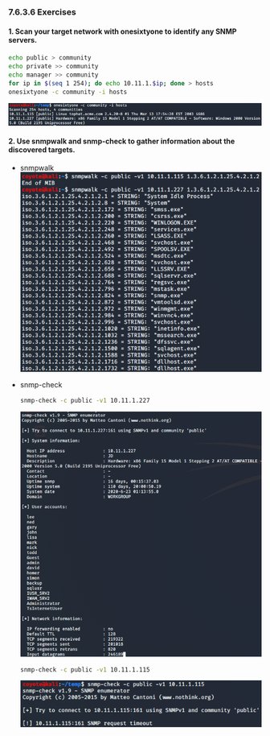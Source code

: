 ### 7.6.3.6 Exercises
#### 1. Scan your target network with onesixtyone to identify any SNMP servers.

```bash
echo public > community
echo private >> community
echo manager >> community
for ip in $(seq 1 254); do echo 10.11.1.$ip; done > hosts
onesixtyone -c community -i hosts
```

![image-20200622175903159](.7.6.3.6.assets/image-20200622175903159.png)

#### 2. Use snmpwalk and snmp-check to gather information about the discovered targets.

- snmpwalk
  ![image-20200622180813303](.7.6.3.6.assets/image-20200622180813303.png)
  
- snmp-check
  
  ```bash
  snmp-check -c public -v1 10.11.1.227
  ```
  
  ![image-20200622181500301](.7.6.3.6.assets/image-20200622181500301.png)
  
  ```bash
  snmp-check -c public -v1 10.11.1.115
  ```
  
  ![image-20200622182953350](.7.6.3.6.assets/image-20200622182953350.png)

